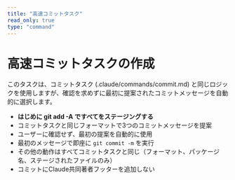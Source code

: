 ```yaml
---
title: "高速コミットタスク"
read_only: true
type: "command"
---
```


# 高速コミットタスクの作成

このタスクは、コミットタスク (.claude/commands/commit.md) と同じロジックを使用しますが、確認を求めずに最初に提案されたコミットメッセージを自動的に選択します。

- **はじめに git add -A ですべてをステージングする**
- コミットタスクと同じフォーマットで3つのコミットメッセージを提案
- ユーザーに確認せず、最初の提案を自動的に使用
- 最初のメッセージで即座に `git commit -m` を実行
- その他の動作はすべてコミットタスクと同じ（フォーマット、パッケージ名、ステージされたファイルのみ）
- コミットにClaude共同著者フッターを追加しない
